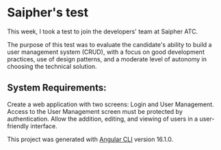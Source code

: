 # Saipher's test

<p>This week, I took a test to join the developers' team at Saipher ATC.</p>
<p></p>The purpose of this test was to evaluate the candidate's ability to build a user management system (CRUD), with a focus on good development practices, use of design patterns, and a moderate level of autonomy in choosing the technical solution.</p>

<h2>System Requirements:</h2>

<p>Create a web application with two screens: Login and User Management.
Access to the User Management screen must be protected by authentication.
Allow the addition, editing, and viewing of users in a user-friendly interface.</p>





This project was generated with [Angular CLI](https://github.com/angular/angular-cli) version 16.1.0.


